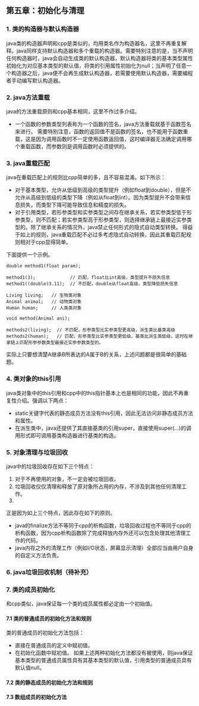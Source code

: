 ## 第五章：初始化与清理

### 1. 类的构造器与默认构造器
java类的构造器声明和cpp是类似的，均用类名作为构造器名，这里不再重复解释。java同样支持默认构造器和多个重载的构造器。需要特别注意的是，当不声明任何构造器时，java会自动生成类的默认构造器，默认构造器将类的基本类型属性初始化为对应基本类型的默认值，将类的引用属性初始化为null；当声明了任意一个构造器之后，java便不会再生成默认构造器，若需要使用默认构造器，需要编程者手动编写默认构造器。

### 2. java方法重载
java的方法重载原则和cpp基本相同，这里不作过多介绍。
+ 一个函数的参数类型列表称为一个函数的签名，java方法重载就基于函数签名来进行。
需要特别注意，函数的返回值不是函数的签名，也不能用于函数重载，这是因为调用函数时不一定使用函数返回值，这时编译器无法确定调用哪个重载函数，而参数则是调用函数时必须提供的。

### 3. java重载匹配
java在重载匹配上的规则比cpp简单的多，且不容易混淆。如下所示：
+ 对于基本类型，允许从低级到高级的类型提升（例如float到double），但是不允许从高级到低级的类型下降（例如从float到int）。因为类型提升不会带来信息损失，而类型下降可能导致信息和精度的损失。
+ 对于引用类型，若形参类型和实参类型之间存在继承关系，若实参类型低于形参类型，则不匹配；若实参类型高于形参类型，则选择继承链上最接近实参类型的。除了继承关系的情况外，java禁止任何形式的隐式自动类型转换。
得益于如上的规则，java重载匹配不必过多考虑隐式自动转换，因此其重载匹配规则相对于cpp显得简单。

下面提供一个示例。

```
double method1(float param);

method1(3);             // 匹配，float比int高级，类型提升不损失信息
method1((double)3.11);  // 不匹配，double从float高级，类型降低损失信息

Living living;   // 生物类对象
Animal animal;   // 动物类对象
Human human;     // 人类类对象

void method(Animal ani);  

methods2(living);  // 不匹配，形参类型比实参类型更高级，派生类比基类高级
methods2(human);   // 匹配，形参类型比实参类型更低级，基类比派生类低级，这时在继承链上匹配形参参数类型最接近实参参数类型的。
```

实际上只要想清楚A继承B所表达的A属于B的关系，上述问题都是很简单的基础题。

### 4. 类对象的this引用
java类对象中的this引用和cpp中的this指针基本上也是相同的功能，因此不再重复性介绍。强调以下两点：
+ static关键字代表的静态成员方法没有this引用，因此无法访问非静态成员方法和属性。
+ 在派生类中，java还提供了其直接基类的引用super，直接使用super(...)的调用形式即可调用基类构造器进行基类的构造。

### 5. 对象清理与垃圾回收
java中的垃圾回收存在如下三个特点：
1. 对于不再使用的对象，不一定会被垃圾回收。
2. 垃圾回收仅仅清理和释放了原对象所占用的内存，不涉及到其他任何清理工作。
3. 
正是因为如上三个特点，因此存在如下的原则。
+ java的finalize方法不等同于cpp的析构函数，垃圾回收过程也不等同于cpp的析构函数，因为cpp析构函数除了完成释放内存外还可以包含处理其他清理工作的代码。
+ java内存之外的清理工作（例如I/O状态，屏幕显示清理）全部应当由用户自身的自定义方法负责。

### 6. java垃圾回收机制（待补充）


### 7. 类的成员初始化
和cpp类似，java保证每一个类的成员属性都必定由一个初始值。
#### 7.1 类的普通成员的初始化方法和规则
类的普通成员的初始化方法包括：
+ 直接在普通成员的定义中赋初值。
+ 在初始化函数中赋初值。
如果上述两种初始化方法都没有被使用，则java保证基本类型的普通成员属性具有其基本类型的默认值，引用类型的普通成员具有默认值null。

#### 7.2 类的静态成员的初始化方法和规则


#### 7.3 数组成员的初始化方法

